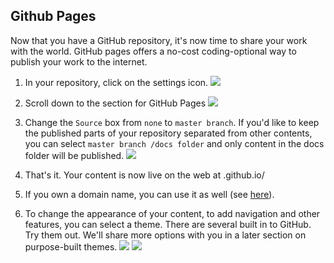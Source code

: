 ## Github Pages

Now that you have a GitHub repository, it's now time to share your work with the world.  GitHub pages offers a no-cost coding-optional way to publish your work to the internet.   

1) In your repository, click on the settings icon. ![](https://github.com/tri-cods/github/raw/master/static/settings.png)  
2) Scroll down to the section for GitHub Pages
![](https://github.com/tri-cods/github/raw/master/static/github_pages.png)

3) Change the `Source` box from `none` to `master branch`.  If you'd like to keep the published parts of your repository separated from other contents, you can select `master branch /docs folder` and only content in the docs folder will be published. 
![](https://github.com/tri-cods/github/raw/master/static/set_source.png)
4) That's it.  Your content is now live on the web at <your user or organization name>.github.io/<your repository name> 
5) If you own a domain name, you can use it as well (see [here](https://help.github.com/en/articles/using-a-custom-domain-with-github-pages)).
6) To change the appearance of your content, to add navigation and other features, you can select a theme.  There are several built in to GitHub.  Try them out.  We'll share more options with you in a later section on purpose-built themes.
  ![](https://github.com/tri-cods/github/raw/master/static/theme_chooser.png)
  ![](https://github.com/tri-cods/github/raw/master/static/preset_themes.png)

